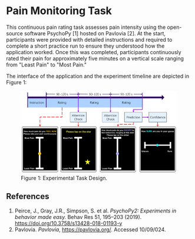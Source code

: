 # Pain Monitoring Task

This continuous pain rating task assesses pain intensity using the open-source software PsychoPy [1] hosted on Pavlovia [2]. At the start, participants were provided with detailed instructions and required to complete a short practice run to ensure they understood how the application worked. Once this was completed, participants continuously rated their pain for approximately five minutes on a vertical scale ranging from "Least Pain" to "Most Pain."

The interface of the application and the experiment timeline are depicted in Figure 1:
<figure>
  <img width="651" alt="image" src="https://github.com/swati-rajwal/pain_monitoring_task/blob/main/exp_small.jpg">
  <figcaption>Figure 1: Experimental Task Design.</figcaption>
</figure>


## References

1. Peirce, J., Gray, J.R., Simpson, S. et al. *PsychoPy2: Experiments in behavior made easy.* Behav Res 51, 195–203 (2019). https://doi.org/10.3758/s13428-018-01193-y
2. Pavlovia. *Pavlovia*, https://pavlovia.org/. Accessed 10/09/024.

